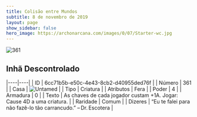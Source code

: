```yaml
---
title: Colisão entre Mundos
subtitle: 8 de novembro de 2019
layout: page
show_sidebar: false
hero_image: https://archonarcana.com/images/0/07/Starter-wc.jpg
---
```


![361](https://cdn.keyforgegame.com/media/card_front/pt/452_361_J38CW6847G5W_pt.png)

## Inhã Descontrolado

|----|----|
| ID | 6cc71b5b-e50c-4e43-8cb2-d40955ded76f |
| Número | 361 |
| Casa | ![Untamed](https://archonarcana.com/images/thumb/b/bd/Untamed.png/22px-Untamed.png "Indomados") |
| Tipo | Criatura |
| Atributos | Fera |
| Poder | 4 |
| Armadura | 0 |
| Texto | As chaves de cada jogador custam +1A. Jogar: Cause 4D a uma criatura. |
| Raridade | Comum |
| Dizeres | “Eu te falei para não fazê-lo tão carrancudo.” – Dr. Escotera |
